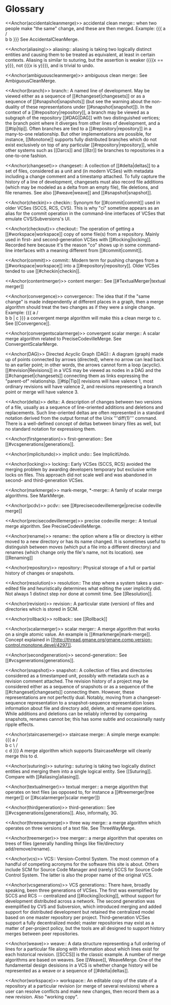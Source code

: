 # Glossary

 <<Anchor(accidentalcleanmerge)>>
 accidental clean merge:: when two people make "the same" change, and these are then merged.  Example: {{{
    a
   / \
  b   b
}}} See AccidentalCleanMerge.

 <<Anchor(aliasing)>>
 aliasing:: aliasing is taking two logically distinct entities and causing them to be treated as equivalent, at least in certain contexts.  Aliasing is similar to suturing, but the assertion is weaker ({{{x == y}}}, not {{{x is y}}}), and is trivial to undo.

 <<Anchor(ambiguouscleanmerge)>>
 ambiguous clean merge:: See AmbiguousCleanMerge.

 <<Anchor(branch)>>
 branch:: A named line of development.  May be viewed either as a sequence of [[#changeset|changesets]] or as a sequence of [[#snapshot|snapshots]] (but see the warning about the non-duality of these representations under [[#snapshot|snapshot]]).  In the context of a [[#repository|repository]], a branch may be viewed as a subgraph of the repository [[#DAG|DAG]] with two distinguished vertices; the branch point where it diverges from other lines of development, and a [[#tip|tip]]. Often branches are tied to a [[#repository|repository]] in a many-to-one relationship. But other implementations are possible, for instance, [[Monotone]] supports fully distributed branches which do not exist exclusively on top of any particular [[#repository|repository]], while other systems such as [[Darcs]] and [[Bzr]] tie branches to repositories in a one-to-one fashion.

 <<Anchor(changeset)>>
 changeset:: A collection of [[#delta|deltas]] to a set of files, considered as a unit and (in modern VCSes) with metadata including a change comment and a timestamp attached.  To fully capture the history of a line of development, changesets must also record file additions (which may be modeled as a delta from an empty file), file deletions, and file renames.  See also [[#weave|weave]] and [[#snapshot|snapshot]].

 <<Anchor(checkin)>>
 checkin:: Synonym for [[#commit|commit]] used in older VCSes (SCCS, RCS, CVS). This is why "ci" sometime appears as an alias for the commit operation in the command-line interfaces of VCSes that emulate CVS/Subversions's UI.

 <<Anchor(checkout)>>
 checkout:: The operation of getting a [[#workspace|workspace]] copy of some file(s) from a repository.  Mainly used in first- and second-generation VCSes with [[#locking|locking]].  Recorded here because it's the reason "co" shows up in some command-line interfaces with a meaning different from [[#commit|commit]].

 <<Anchor(commit)>>
 commit:: Modern term for pushing changes from a [[#workspace|workspace]] into a [[#repository|repository]].  Older VCSes tended to use [[#checkin|checkin]].

 <<Anchor(contentmerger)>>
 content merger:: See [[#TextualMerger|textual merger]]

 <<Anchor(convergence)>>
 convergence:: The idea that if the "same change" is made independently at different places in a graph, then a merge algorithm should treat the two changes as if they were a single change. Example: {{{
    a
   / \
  b   b
  |
  c
 }}} a convergent merge algorithm will make this a clean merge to c. See [[Convergence]].

 <<Anchor(convergentscalarmerge)>>
 convergent scalar merge:: A scalar merge algorithm related to PreciseCodevilleMerge. See ConvergentScalarMerge.

 <<Anchor(DAG)>>
 Directed Acyclic Graph (DAG):: A diagram (graph) made up of points connected by arrows (directed), where no arrow can lead back to an earlier point; in other words, the arrows cannot form a loop (acyclic).  [[#revision|Revisions]] in a VCS may be viewed as nodes in a DAG and the [[#changeset|changesets]] connecting them as links expressing the "parent-of" relationship. [[#tip|Tip]] revisions will have valence 1, most ordinary revisions will have valence 2, and revisions representing a branch point or merge will have valence 3.

 <<Anchor(delta)>>
 delta:: A description of changes between two versions of a file, usually as a sequence of line-oriented additions and deletions and replacements.  Such line-oriented deltas are often represented in a standard notation derived from the output format of the Unix '''diff(1)''' command.  There is a well-defined concept of deltas between binary files as well, but no standard notation for expressiong them.

 <<Anchor(firstgeneration)>>
 first-generation:: See [[#vcsgenerations|generations]].

 <<Anchor(implicitundo)>>
 implicit undo:: See ImplicitUndo.

 <<Anchor(locking)>>
 locking:: Early VCSes (SCCS, RCS) avoided the merging problem by awarding developers temporary but exclusive write locks on files. This approach did not scale well and was abandoned in second- and third-generation VCSes.


 <<Anchor(markmerge)>>
 mark-merge, *-merge:: A family of scalar merge algorithms.  See MarkMerge.

 <<Anchor(pcdv)>>
 pcdv:: see [[#precisecodevillemerge|precise codeville merge]]

 <<Anchor(precisecodevillemerge)>>
 precise codeville merge:: A textual merge algorithm. See PreciseCodevilleMerge.

 <<Anchor(rename)>>
 rename:: the option where a file or directory is either moved to a new directory or has its name changed. It is sometimes useful to distinguish  between moves (which put a file into a different directory) and renames (which change only the file's name, not its location).  see [[Renaming]]

 <<Anchor(repository)>>
 repository:: Physical storage of a full or partial history of changes or snapshots.

 <<Anchor(resolution)>>
 resolution:: The step where a system takes a user-edited file and heuristically determines what editing the user implicitly did. Not always 1 distinct step nor done at commit time.  See [[Resolution]].

 <<Anchor(revision)>>
 revision:: A particular state (version) of files and directories which is stored in SCM.

 <<Anchor(rollback)>>
 rollback:: see [[Rollback]]

 <<Anchor(scalarmerger)>>
 scalar merger:: A merge algorithm that works on a single atomic value.  An example is [[#markmerge|mark-merge]].  Concept explained in [[http://thread.gmane.org/gmane.comp.version-control.monotone.devel/4297]].

 <<Anchor(secondgeneration)>>
 second-generation:: See [[#vcsgenerations|generations]].

 <<Anchor(snapshot)>>
 snapshot:: A collection of files and directories considered as a timestamped unit, possibly with metadata such as a revision comment attached.  The revision history of a project may be considered either as a sequence of snapshots or as a sequence of the [[#changeset|changesets]] connecting them.  However, these representations are not perfectly dual.  Notably, moving from a changeset-sequence representation to a snapshot-sequence representation loses information about file and directory add, delete, and rename operations. While additions and deletions can be reliably inferred by comparing snapshots, renames cannot be; this has some subtle and occasionally nasty ripple effects.

 <<Anchor(staircasemerge)>>
 staircase merge:: A simple merge example: {{{
    a
   / \
  b   c
   \ / \
    c   d
 }}} A merge algorithm which supports StaircaseMerge will cleanly merge this to d.

 <<Anchor(suturing)>>
 suturing:: suturing is taking two logically distinct entities and merging them into a single logical entity.  See [[Suturing]].  Compare with [[#aliasing|aliasing]].

 <<Anchor(textualmerger)>>
 textual merger:: a merge algorithm that operates on text files (as opposed to, for instance a [[#treemerger|tree merger]] or [[#scalarmerger|scalar merger]])

 <<Anchor(thirdgeneration)>>
 third-generation:: See [[#vcsgenerations|generations]]. Also, informally, 3G.

 <<Anchor(threewaymerge)>>
 three way merge:: a merge algorithm which operates on three versions of a text file. See ThreeWayMerge.

 <<Anchor(treemerger)>>
 tree merger:: a merge algorithm that operates on trees of files (generally handling things like file/directory add/remove/rename).

 <<Anchor(vcs)>>
 VCS:: Version-Control System. The most common of a handful of competing acronyms for the software this site is about.  Others include SCM for Source Code Manager and (rarely) SCCS for Source Code Control System.  The latter is also the proper name of the original VCS.

 <<Anchor(vcsgenerations)>>
 VCS generations:: There have, broadly speaking, been three generations of VCSes.  The first was exemplified by SCCS and RCS -- centralized and [[#locking|locking]], without support for development distributed across a network.  The second generation was exemplified by CVS and Subversion, which introduced merging and added support for distributed development but retained the centralized model based on one master repository per project.  Third-generation VCSes support a fully decentralized model; master repositories may exist as a matter of per-project policy, but the tools are all designed to support history merges between peer repositories.

 <<Anchor(weave)>>
 weave:: A data structure representing a full ordering of lines for a particular file along with information about which lines exist for each historical revision. [[SCCS]] is the classic example. A number of merge algorithms are based on weaves. See [[Weave]], WeaveMerge.  One of the fundamental design desisions in a VCS is whether change history will be represented as a weave or a sequence of [[#delta|deltas]].

 <<Anchor(workspace)>>
 workspace:: An editable copy of the state of a repository at a particular revision (or merge of several revisions) where a user can resolve conflicts and make new changes, then record them as a new revision. Also "working copy".
